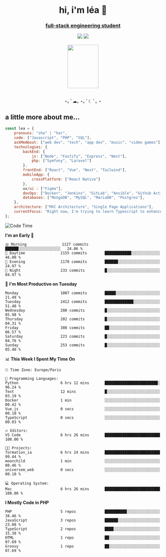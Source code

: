 <h1 align="center">hi, i'm léa 🌙</h1>
<h3 align="center"><ins>full-stack engineering student</ins></h3>  
<div align="center">
  <a href="https://www.linkedin.com/in/lea-reiter22/"><img src="https://img.shields.io/badge/LinkedIn-0077B5?style=for-the-badge&logo=linkedin&logoColor=white"/></a>
  <a href="mailto:lea.reiter@outlook.fr"><img src="https://img.shields.io/badge/Contact-2A2A2A?style=for-the-badge&logo=minutemailer&logoColor=white"/></a>
</div>
<br>
  <div align="center">  <img src="https://github.com/xmnchild/xmnchild/blob/main/1702415560_StardewValleyHappyGreyCat.png" height="140" width="100"/>
</div>
<br>
  <p align="center">
                 ⋆｡ ﾟ☁︎｡ ⋆｡ ﾟ☾ ﾟ｡ ⋆
  </p>
  <h2>a little more about me...</h2>
  
```js
const lea = {
    pronouns: "she" | "her",
    code: ["Javascript", "PHP", "SQL"],
    askMeAbout: ["web dev", "tech", "app dev", "music", "video games"],
    technologies: {
        backEnd: {
            js: ["Node", "Fastify", "Express", "Nest"],
            php: ["Symfony", "Laravel"]
        },
        frontEnd: ["React", "Vue", "Next", "Tailwind"],
        mobileApp: {
            crossPlatform: ["React Native"]
        },
        ux/ui : ["Figma"],
        devOps: ["Docker", "Jenkins", "GitLab", "Ansible", "Github Actions"],
        databases: ["MongoDB", "MySQL", "MariaDB", "Postgres"],
    },
    architecture: ["MVC Architecture", "Single Page Applications"],
    currentFocus: "Right now, I'm trying to learn Typescript to enhance my Javascript development.",
};
```
<!--START_SECTION:waka-->
![Code Time](http://img.shields.io/badge/Code%20Time-81%20hrs%2051%20mins-blue)

**I'm an Early 🐤** 

```text
🌞 Morning                1127 commits        ██████░░░░░░░░░░░░░░░░░░░   24.06 % 
🌆 Daytime                2155 commits        ████████████░░░░░░░░░░░░░   46.00 % 
🌃 Evening                1170 commits        ██████░░░░░░░░░░░░░░░░░░░   24.97 % 
🌙 Night                  233 commits         █░░░░░░░░░░░░░░░░░░░░░░░░   04.97 % 
```
📅 **I'm Most Productive on Tuesday** 

```text
Monday                   1007 commits        █████░░░░░░░░░░░░░░░░░░░░   21.49 % 
Tuesday                  2412 commits        █████████████░░░░░░░░░░░░   51.48 % 
Wednesday                280 commits         █░░░░░░░░░░░░░░░░░░░░░░░░   05.98 % 
Thursday                 202 commits         █░░░░░░░░░░░░░░░░░░░░░░░░   04.31 % 
Friday                   308 commits         ██░░░░░░░░░░░░░░░░░░░░░░░   06.57 % 
Saturday                 223 commits         █░░░░░░░░░░░░░░░░░░░░░░░░   04.76 % 
Sunday                   253 commits         █░░░░░░░░░░░░░░░░░░░░░░░░   05.40 % 
```


📊 **This Week I Spent My Time On** 

```text
🕑︎ Time Zone: Europe/Paris

💬 Programming Languages: 
Python                   6 hrs 12 mins       ████████████████████████░   96.24 % 
Text                     12 mins             █░░░░░░░░░░░░░░░░░░░░░░░░   03.19 % 
Docker                   1 min               ░░░░░░░░░░░░░░░░░░░░░░░░░   00.42 % 
Vue.js                   0 secs              ░░░░░░░░░░░░░░░░░░░░░░░░░   00.10 % 
TypeScript               0 secs              ░░░░░░░░░░░░░░░░░░░░░░░░░   00.03 % 

🔥 Editors: 
VS Code                  6 hrs 26 mins       █████████████████████████   100.00 % 

🐱‍💻 Projects: 
formation_ia             6 hrs 24 mins       █████████████████████████   99.44 % 
moonchild                1 min               ░░░░░░░░░░░░░░░░░░░░░░░░░   00.46 % 
universem_web            0 secs              ░░░░░░░░░░░░░░░░░░░░░░░░░   00.10 % 

💻 Operating System: 
Mac                      6 hrs 26 mins       █████████████████████████   100.00 % 
```

**I Mostly Code in PHP** 

```text
PHP                      5 repos             ██████████░░░░░░░░░░░░░░░   38.46 % 
JavaScript               3 repos             ██████░░░░░░░░░░░░░░░░░░░   23.08 % 
TypeScript               2 repos             ████░░░░░░░░░░░░░░░░░░░░░   15.38 % 
HTML                     1 repo              ██░░░░░░░░░░░░░░░░░░░░░░░   07.69 % 
Groovy                   1 repo              ██░░░░░░░░░░░░░░░░░░░░░░░   07.69 % 
```




<!--END_SECTION:waka-->
